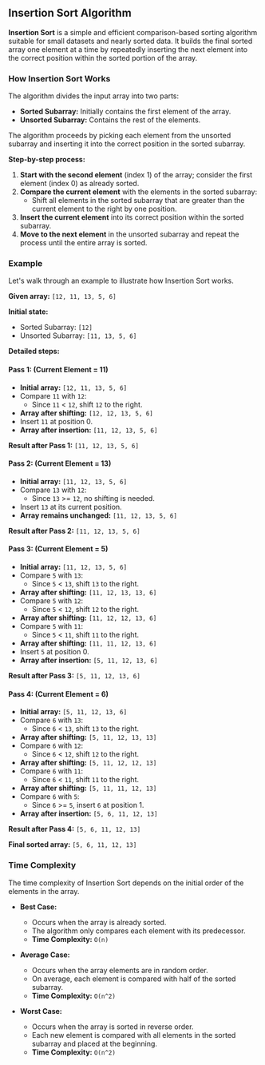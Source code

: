 ## Insertion Sort Algorithm

**Insertion Sort** is a simple and efficient comparison-based sorting algorithm suitable for small datasets and nearly sorted data. It builds the final sorted array one element at a time by repeatedly inserting the next element into the correct position within the sorted portion of the array.

### How Insertion Sort Works

The algorithm divides the input array into two parts:
- **Sorted Subarray:** Initially contains the first element of the array.
- **Unsorted Subarray:** Contains the rest of the elements.

The algorithm proceeds by picking each element from the unsorted subarray and inserting it into the correct position in the sorted subarray.

**Step-by-step process:**
1. **Start with the second element** (index 1) of the array; consider the first element (index 0) as already sorted.
2. **Compare the current element** with the elements in the sorted subarray:
   - Shift all elements in the sorted subarray that are greater than the current element to the right by one position.
3. **Insert the current element** into its correct position within the sorted subarray.
4. **Move to the next element** in the unsorted subarray and repeat the process until the entire array is sorted.

### Example

Let's walk through an example to illustrate how Insertion Sort works.

**Given array:** `[12, 11, 13, 5, 6]`

**Initial state:**
- Sorted Subarray: `[12]`
- Unsorted Subarray: `[11, 13, 5, 6]`

**Detailed steps:**

#### **Pass 1:** (Current Element = 11)

- **Initial array:** `[12, 11, 13, 5, 6]`
- Compare `11` with `12`:
  - Since `11` < `12`, shift `12` to the right.
- **Array after shifting:** `[12, 12, 13, 5, 6]`
- Insert `11` at position 0.
- **Array after insertion:** `[11, 12, 13, 5, 6]`

**Result after Pass 1:** `[11, 12, 13, 5, 6]`

#### **Pass 2:** (Current Element = 13)

- **Initial array:** `[11, 12, 13, 5, 6]`
- Compare `13` with `12`:
  - Since `13` >= `12`, no shifting is needed.
- Insert `13` at its current position.
- **Array remains unchanged:** `[11, 12, 13, 5, 6]`

**Result after Pass 2:** `[11, 12, 13, 5, 6]`

#### **Pass 3:** (Current Element = 5)

- **Initial array:** `[11, 12, 13, 5, 6]`
- Compare `5` with `13`:
  - Since `5` < `13`, shift `13` to the right.
- **Array after shifting:** `[11, 12, 13, 13, 6]`
- Compare `5` with `12`:
  - Since `5` < `12`, shift `12` to the right.
- **Array after shifting:** `[11, 12, 12, 13, 6]`
- Compare `5` with `11`:
  - Since `5` < `11`, shift `11` to the right.
- **Array after shifting:** `[11, 11, 12, 13, 6]`
- Insert `5` at position 0.
- **Array after insertion:** `[5, 11, 12, 13, 6]`

**Result after Pass 3:** `[5, 11, 12, 13, 6]`

#### **Pass 4:** (Current Element = 6)

- **Initial array:** `[5, 11, 12, 13, 6]`
- Compare `6` with `13`:
  - Since `6` < `13`, shift `13` to the right.
- **Array after shifting:** `[5, 11, 12, 13, 13]`
- Compare `6` with `12`:
  - Since `6` < `12`, shift `12` to the right.
- **Array after shifting:** `[5, 11, 12, 12, 13]`
- Compare `6` with `11`:
  - Since `6` < `11`, shift `11` to the right.
- **Array after shifting:** `[5, 11, 11, 12, 13]`
- Compare `6` with `5`:
  - Since `6` >= `5`, insert `6` at position 1.
- **Array after insertion:** `[5, 6, 11, 12, 13]`

**Result after Pass 4:** `[5, 6, 11, 12, 13]`

**Final sorted array:** `[5, 6, 11, 12, 13]`

### Time Complexity

The time complexity of Insertion Sort depends on the initial order of the elements in the array.

- **Best Case:** 
  - Occurs when the array is already sorted.
  - The algorithm only compares each element with its predecessor.
  - **Time Complexity:** `O(n)`
  
- **Average Case:**
  - Occurs when the array elements are in random order.
  - On average, each element is compared with half of the sorted subarray.
  - **Time Complexity:** `O(n^2)`
  
- **Worst Case:**
  - Occurs when the array is sorted in reverse order.
  - Each new element is compared with all elements in the sorted subarray and placed at the beginning.
  - **Time Complexity:** `O(n^2)`